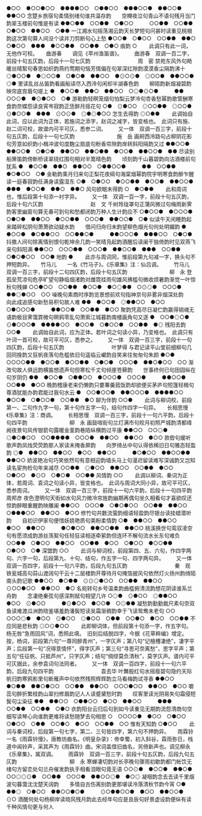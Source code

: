 <!-- { "loadSidebar": true } -->
●○○　●○○●○○　●●●●○○　○●●○○　●●●○○●　●●○○●　●●○○
念楚乡旅宿句柔情别绪句谁共温存韵　　空樽夜泣句青山不语句残月当门韵翠玉楼前句惟是有读
●●○●●　○○●●　○●○○　　　○○●●　○○●●　○●○○　●●○○　○●●
一江湘水句摇荡湘云韵天长梦短句问甚时读重见桃根韵这次第句算人间没个读并刀剪断句心上愁
●○○●　○●○○　○○●●　●●○　○●○○　●●●　●○○●●　○○●●　○●○
痕韵
○
   　　此调只有此一词，无他作可校。 
　
曲游春　　调见《苹州渔笛谱》。
　　曲游春　双调一百二字，前段十句五仄韵，后段十一句七仄韵　　　　　　　　　周　密
禁苑东风外句飏暖丝晴絮句春思如织韵燕约莺期句恼芳情偏在句翠深红隙韵漠漠香尘隔韵沸十
◎●○○●　●◎○○●　○●○●　●●○○　●⊙○⊙●　◎○○●　●●○○●　◎●
里读乱丝丛笛韵看画船读尽入西泠句闲却半湖春色韵　　柳陌韵新烟凝碧韵映帘底宫眉句堤上
●　●○○●　●●○　●●○○　○◎●⊙○●　　　●●　○○⊙●　●⊙●○○　○●
游勒韵轻暝笼烟句怕梨云梦冷句杏香愁幂韵歌管酬寒食韵奈蝶怨读良宵岑寂韵正恁醉月摇花句
○●　⊙●○○　◎○○●●　◎○○●　⊙●○○●　●●●　⊙○⊙●　◎●◎●○○
怎生去得韵
◎○●●
   　　此调始自此词，应以此词为正体，若施词之添字，赵词之减字，皆变格也。　此词只有施、赵二词可校，故谱内可平可仄，悉参二词。 
　　又一体　双调一百三字，前段十句五仄韵，后段十一句七仄韵　　　　　　　　施　岳
画舸西泠路句占柳阴花影句芳意如织韵小楫冲波句度麴尘扇底句粉香帘隙韵岸转斜阳隔韵又过
●●○○●　●●○○●　○●○●　●●○○　●●○●●　●○○●　●●○○●　●●
尽读别船箫笛韵傍断桥读翠绕红围句相对半篙晴色韵　　顷刻韵千山暮碧韵向沽酒楼前句犹系
●　●○○●　●●○　●●○○　○●●○○●　　　●●　○○●●　●○●○○　○●
金勒韵乘月归来句正梨花夜缟句海棠烟幂韵院宇明寒食韵醉乍醒读一庭春寂韵任满身读露湿东
○●　○●○○　●○○●●　●○○●　●●○○●　●●●　●○○●　●●○　●●○
风句欲眠未得韵
○　●○●●
   　　此和周词也，惟后段第十句添一衬字异。 
　　又一体　双调一百一字，前段十句五仄韵，后段十句六仄韵　　　　　　　　　赵　文
千树玲珑罩句正蒲风微过句梅雨新霁韵客里幽窗句算无春可到句和愁都闭韵万种人生计韵应不
○●○○●　●○○○●　○●○●　●●○○　●○○●●　○○○●　●●○○●　○●
似读午天闲睡韵起来踏碎松阴句萧萧欲动疑水韵　　借问归舟归未韵望柳色烟光句何处明媚韵
●　●○○●　●○●●○○　○○●●○●　　　●●○○○●　●●●○○　○●○●
抖擞人间句除离情别恨句乾坤余几韵一笑晴凫起韵酒醒后读阑干独倚韵时见双燕飞来句斜阳满
●●○○　○○○●●　○○○●　●●○○●　●●●　○○●●　○●○●○○　○○●
地韵
●
   　　此亦与周词同，惟前段第九句减一字，换头句不押短韵异。 
　
竹马儿　　一名《竹马子》。《乐章集》注：仙吕调。
　　竹马儿　双调一百三字，前段十二句四仄韵，后段十句五仄韵　　　　　　　　柳　永
登孤垒荒凉句危亭旷望句静临烟渚韵对雌霓挂雨句雄风拂槛句微收烦暑韵渐觉一叶惊秋句残蝉
○○●○○　○○●●　●○○●　●○◎●●　○⊙◎●　○○○●　●●◎●○○　○○
噪晚句素商时序韵览景想前欢句指神京句非雾非烟深处韵　　向此成追感句新愁易积句故人难
●●　●○○●　◎●●○○　●○○　○●○○○●　　　●●○○●　○○●●　●○○
聚韵凭高尽日凝伫韵赢得销魂无语韵极目霁霭霏微句暝鸦零乱句萧索江城暮韵南楼画角句又逐
●　○○●◎○●　⊙●○○○●　●●●●○○　●○○●　○●○○●　○○●●　●◎
残阳去韵
○○●
   　　此调始自此词，应为正体。若叶词之句读小异，乃变格也。　此调只有叶词一首可校，故可平可仄，悉参之。 
　　又一体　双调一百三字，前段十一句四仄韵，后段十句五仄韵　　　　　　　　　叶梦得
与君记读平山堂前细柳句几回同挽韵又狂帆夜落句危槛依旧句遥临云巘韵自笑来往匆匆句朱颜
●○●　○○○○●●　●○○●　●○○●●　○●○●　○○○●　●●○●○○　○○
渐改句故人俱远韵横笛想遗声句但寒松千丈句倾崖苍藓韵　　世事终何已句田园纵在句岁阴仍
●●　●○○●　○●●○○　●○○○●　○○○●　　　●●○○●　○○●●　●○○
晚韵稽康老来仍懒韵只要蓴羹菰饭韵却欲便买茅庐句短篷轻楫句尊酒犹能办韵君能过我句水云
●　○○●○○●　●●○○○●　●●●●○○　●○○●　○●○○●　○○●●　●○
聊为伴韵
○○●
   　　此词与柳词校，前段第一、二句作九字一句，第十句作五字一句，结句作四字一句异。 
　
长相思慢　　《乐章集》注：商调。
　　长相思慢　双调一百三字，前段十一句六平韵，后段十句四平韵　　　　　　　　柳　永
画鼓喧街句兰灯满市句皎月初照严城韵清都绛阙夜景句风传银箭句露暖金茎韵巷陌纵横韵过平康
●●○○　○○◎●　◎●○●○○　○○●●●●　○○○●　●●○○　●●○○　●○○
款辔句缓听歌声韵凤烛荧荧韵那人家读未掩香屏韵　　向罗绮丛中句认得依稀旧日句雅态轻盈韵
◎●　●●○○　●●○○　●○○　●●○○　　　●○●○○　●●○○●●　●●○○
娇波艳冶句巧笑依然句有意相迎韵墙头马上句漫迟留读难写深诚韵又岂知读名宦拘检句年来减尽
○○●●　◎●○○　●●○○　○○●●　●○○　○●○○　●⊙○　○●○●　○○●●
风情韵
○○
   　　此调以柳词、秦词为正体，若周词、袁词之句读小异，皆变格也。　此词与周词大同小异，故可平可仄，悉参周词。 
　　又一体　双调一百三字，前段十一句六平韵，后段十一句四平韵　　　　　　　　周邦彦
夜色澄明句天街如水句风力微冷帘旌韵幽期再偶句坐久相看句才喜欲叹还惊韵醉眼重醒韵映雕阑
●●○○　○○○●　○●○●○○　○○●●　●●○○　○●●●○○　●●○○　●○○
修竹句共数流萤韵细语轻盈韵尽银台读挂蜡潜听韵　　自初识伊家句便惜妖娆艳质句美盼柔情韵
○●　●●○○　●●○○　●○○　●●○○　　　●○●○○　●●○○●●　●●○○
桃溪换世句鸾驭凌空句有愿须成韵游丝荡絮句任轻狂读相逐牵萦韵但连环不解句流水长东句难负
○○●●　○●○○　●●○○　○○●●　●○○　○●○○　●○○●●　○●○○　○●
深盟韵
○○ 
   　　此词与柳词校，前段第四、五、六句，作四字两句、六字一句，后段第九、十句、结句，作五字一句、四字两句异。 
　　又一体　双调一百四字，前段十一句六平韵，后段九句五仄韵　　　　　　　　　秦　观
铁瓮城高句蒜山渡阔句干云十二层楼韵开尊待月句掩箔披风句依然灯火扬州韵绮陌南头韵记歌
●●○○　●○●●　⊙⊙◎●○○　○○●●　●●○○　⊙○○●○○　●●○○　●○
名宛转句乡号温柔韵曲槛俯清流韵想花阴读谁系兰舟韵　　念凄绝秦弦句感深荆赋句相望几许
○◎●　⊙●○○　◎●●○○　●○○　⊙●○○　　　●⊙●○○　●○○●　○◎●●
凝愁韵勤勤裁尺素句奈双鱼读难渡瓜洲韵晓鉴堪羞韵潘鬓短读吴霜渐稠韵幸于飞读鸳鸯未老句
○○　○○○◎●　●○○　⊙●○○　◎●○○　○●●　○○●○　●○○　○○●●
不应同是悲秋韵
◎○⊙●○○
   　　此即柳词体，但前段第十句添一字，作五字句。杨无咎“急雨回风”词，悉照此填。　旧刻后结脱四字，今据《花草粹编》增定。　按，杨词，前段第六句“一尊同醉青州”，一字仄声；第八句“记檀槽凄绝”，凄字平声；后段第一句“况得意情怀”，得字仄声；第三句“寻思可奈离愁”，思字平声；第五句“任征帆、只抵芦州”，只字仄声；结句“绸缪莫负清秋”，莫字仄声。谱内可平可仄据此，余参袁词句法同者。 
　　又一体　双调一百四字，前段十一句六平韵，后段九句四平韵　　　　　　　　　袁去华
叶舞殷红句水摇瘦碧句隐约天际帆归韵寒鸦影里句断雁声中句依然残照辉辉韵立马看梅韵试寻香
●●○○　●○●●　●●○●○○　○○●●　●●○○　○○○●○○　●●○○　●○○
嚼蕊句醉折繁枝韵山翠扫修眉韵记人人读蹙黛愁时韵　　叹客里读光阴易失句霜侵短鬓句尘染征
●●　●●○○　○●●○○　●○○　●●○○　　　●●●　○○●●　○○●●　○●○
衣韵阳台云归后句到如今读重见无期韵流怨清商句空细写读琴心向谁韵更难将读愁随梦去句相思
○　○○○○●　●○○　○●○○　○●○○　○●●　○○●○　●○○　○○●●　○○
惟有天知韵
○●○○
   　　此词与秦词校，后段第一句七字，第二、三句皆四字，第六句不押韵异。 
　
雨霖铃　　一名《雨霖铃慢》，唐教坊曲名。《明皇杂录》：帝幸蜀，初入斜谷，霖雨弥日，栈道中闻铃声，采其声为《雨霖铃》曲。宋词盖借旧曲名，另倚新声也。调见柳永《乐章集》，属双调。
　　雨霖铃　双调一百三字，前段十句五仄韵，后段九句五仄韵　　　　　　　　　　柳　永
寒蝉凄切韵对长亭晚句骤雨初歇韵都门帐饮无绪句方留恋处句兰舟催发韵执手相看泪眼句竟无语
○○⊙●　●○○●　●●○●　○○◎◎⊙●　○○●●　○○○●　●●○○◎●　●○◎
凝咽韵念去去读千里烟波句暮霭沈沈楚天阔韵　　多情自古伤离别韵更那堪读冷落清秋节韵今宵
○●　●●◎　○●○○　●●○○●○●　　　⊙○●●○○●　●○○　●●○○●　⊙○
酒醒何处句杨柳岸读晓风残月韵此去经年句应是良辰句好景虚设韵便纵有读千种风情句更与何人
